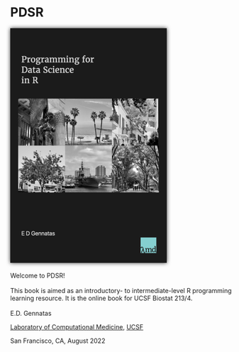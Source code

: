 # PDSR

<img src="./src/PDSR_cover.jpg" alt="ProgDatSciR" style="width:70%;filter: drop-shadow(0 0 .3rem #333);"/>
<br/><br/>
Welcome to PDSR!
<br><br>
This book is aimed as an introductory- to intermediate-level R programming learning resource.  
It is the online book for UCSF Biostat 213/4.
<br><br>
E.D. Gennatas

[Laboratory of Computational Medicine](https://lambdamd.org/),
[UCSF](https://www.ucsf.edu/)

San Francisco, CA, August 2022

